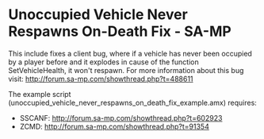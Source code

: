 # Unoccupied Vehicle Never Respawns On-Death Fix - SA-MP

This include fixes a client bug, where if a vehicle has never been occupied by a player before and it explodes in cause of the function SetVehicleHealth, it won't respawn. For more information about this bug visit: http://forum.sa-mp.com/showthread.php?t=488611

The example script (unoccupied_vehicle_never_respawns_on_death_fix_example.amx) requires:
* SSCANF: http://forum.sa-mp.com/showthread.php?t=602923
* ZCMD: http://forum.sa-mp.com/showthread.php?t=91354
